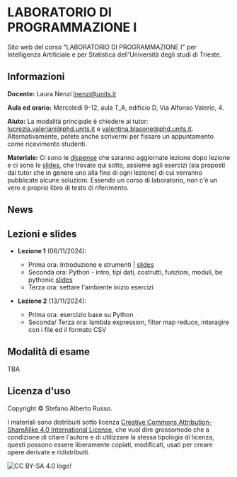 # LABORATORIO DI PROGRAMMAZIONE I

Sito web del corso "LABORATORIO DI PROGRAMMAZIONE I" per Intelligenza Artificiale e per Statistica dell'Università degli studi di Trieste.

## Informazioni
**Docente:** Laura Nenzi [lnenzi@units.it](mailto:lnenzi@units.it)

**Aula ed orario:** Mercoledì 9-12, aula T_A, edificio D, Via Alfonso Valerio, 4.

**Aiuto:** La modalità principale è chiedere ai tutor: [lucrezia.valeriani@phd.units.it](mailto:lucrezia.valeriani@phd.units.it) e [valentina.blasone@phd.units.it](mailto:valentina.blasone@phd.units.it). Alternativamente, potete anche scrivermi per fissare un appuntamento come ricevimento studenti.

**Materiale:** Ci sono le [dispense](DispenseProgLab_Russo.pdf) che saranno aggiornate lezione dopo lezione e ci sono le  [slides](slides), che trovate qui sotto, assieme agli esercizi (sia proposti dai tutor che in genere uno alla fine di ogni lezione) di cui verranno pubblicate alcune soluzioni. Essendo un corso di laboratorio, non c'è un vero e proprio libro di testo di riferimento. 

## News


## Lezioni e slides

- **Lezione 1** (06/11/2024):

     - Prima ora: Introduzione e strumenti | [slides](slides/Parte1.pdf)
     - Seconda ora: Python -  intro, tipi dati, costrutti, funzioni, moduli, be pythonic  [slides](slides/Parte2.pdf)
     - Terza ora: settare l'ambiente inizio esercizi

- **Lezione 2** (13/11/2024):

    - Prima ora: esercizio base su Python
    - Seconda/ Terza ora: lambda expression, filter map reduce, interagire con i file ed il formato CSV 

      

## Modalità di esame
TBA



## Licenza d'uso

Copyright &copy; Stefano Alberto Russo.

I materiali sono distribuiti sotto licenza [Creative Commons Attribution-ShareAlike 4.0 International License](http://creativecommons.org/licenses/by-sa/4.0/), che vuol dire grossomodo che a condizione di citare l'autore e di utilizzare la stessa tipologia di licenza, questi possono essere liberamente copiati, modificati, usati per creare opere derivate e ridistribuiti.

![CC BY-SA 4.0 logo!](https://i.creativecommons.org/l/by-sa/4.0/88x31.png "CC BY-SA 4.0")
           





